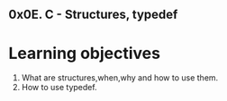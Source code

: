 ## 0x0E. C - Structures, typedef

# Learning objectives

 1. What are structures,when,why and how to use them.
 2. How to use typedef.
